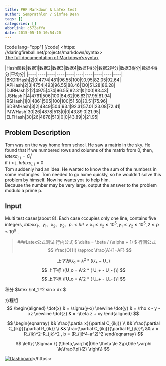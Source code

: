 ```yaml
---
title: PHP Markdown & LaTex test
author: Semprathlon / Simfae Dean
tags: []
categories: []
abbrlink: c572affa
date: 2015-05-10 10:54:20
---
```

[code lang="cpp"]
[/code]
<https: //daringfireball.net/projects/markdown/syntax>  
[The full documentation of Markdown’s syntax](https://daringfireball.net/projects/markdown/syntax)  

|Hash函数|数据1|数据2|数据3|数据4|数据1得分|数据2得分|数据3得分|数据4得分|平均分| |----|----|----|----|----|----|----|----|----|----| |BKDRHash|2|0|4774|481|96.55|100|90.95|82.05|92.64| |APHash|2|3|4754|493|96.55|88.46|100|51.28|86.28| |DJBHash|2|2|4975|474|96.55|92.31|0|100|83.43| |JSHash|1|4|4761|506|100|84.62|96.83|17.95|81.94| |RSHash|1|0|4861|505|100|100|51.58|20.51|75.96| |SDBMHash|3|2|4849|504|93.1|92.31|57.01|23.08|72.41| |PJWHash|30|26|4878|513|0|0|43.89|0|21.95| |ELFHash|30|26|4878|513|0|0|43.89|0|21.95| 

Problem Description
-----
Tom was on the way home from school. He saw a matrix in the sky. He found that if we numbered rows and columns of the matrix from 0, then, $latex {a} _ {i,j}={C} _ {i}^{j}$  
if i &lt; j, $latex {a}_{i,j}=0$   
Tom suddenly had an idea. He wanted to know the sum of the numbers in some rectangles. Tom needed to go home quickly, so he wouldn't solve this problem by himself. Now he wants you to help him.<br />Because the number may be very large, output the answer to the problem modulo a prime p.

Input
-----
Multi test cases(about 8). Each case occupies only one line, contains five integers, $latex x_{1}、y_{1}、x_{2}、y_{2}、p.<br />x_{1}\leq x_{2}\leq {10}^{5},y_{1}\leq y_{2}\leq {10}^{5},2\leq p\leq {10}^{9}$ .


> ###Latex公式测试
行内公式 $ \delta = \beta / (\alpha + 1) $
行间公式
$$
\frac{O}{I}  \approx \frac{A}{1+AF}
$$
 
 $$ 上下标 U_o = A^2 * ( U_+ - U_- ) $$ 
 $$ 上下标 \(U_o = A^2 * ( U_+ - U_- )\) $$ 
 $$ 上下标 \[U_o = A^2 * ( U_+ - U_- )\] $$ 

积分
 $latex \int_1 ^2 sin x dx $ 

方程组
$$  
\begin{aligned}
\dot{x} & = \sigma(y-x) \newline
\dot{y} & = \rho x - y - xz \newline
\dot{z} & = -\beta z + xy
\end{aligned}
$$ 


$$
\begin{eqnarray}
&& \frac{\partial  x}{\partial C_{ikj}}   \\
&& \frac{\partial C_{ikj}}{\partial R_{ik}} \\
&& \frac{\partial C_{ikj}}{\partial R_{jk}}\\
&& a = R_{ik}^2-R_{jk}^2 , b = (R_{ij}^4-a^2)^2
\end{eqnarray}
$$

$$  
\left\{ \Sigma= \{ (\theta,\varphi)|0\le \theta \le 2\pi,0\le \varphi \le\frac{\pi}{2} \right\}
$$  

[![Dashboard](__ASSETS_HOST_NAME__/2015/05/Dashboard.png)](__ASSETS_HOST_NAME__/2015/05/Dashboard.png)</https:>
